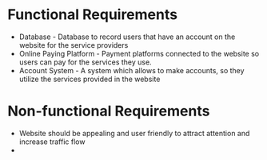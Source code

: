 # Functional Requirements
* Database - Database to record users that have an account on the website for the service providers   
* Online Paying  Platform - Payment platforms connected to the website so users can pay for the services they use.
* Account System - A system which allows to make accounts, so they utilize the services provided in the website
 
# Non-functional Requirements
* Website should be appealing and user friendly to attract attention and increase traffic flow
* 
